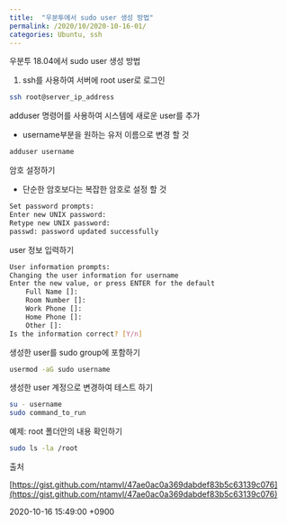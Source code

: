 ```yaml
---
title:  "우분투에서 sudo user 생성 방법"
permalink: /2020/10/2020-10-16-01/
categories: Ubuntu, ssh
---
```

우분투 18.04에서 sudo user 생성 방법

1. ssh를 사용하여 서버에 root user로 로그인 

```bash
ssh root@server_ip_address

```

adduser 명령어를 사용하여 시스템에 새로운 user를 추가

- username부분을 원하는 유저 이름으로 변경 할 것

```bash
adduser username

```

암호 설정하기

- 단순한 암호보다는 복잡한 암호로 설정 할 것

```bash
Set password prompts:
Enter new UNIX password:
Retype new UNIX password:
passwd: password updated successfully

```

user 정보 입력하기

```bash
User information prompts:
Changing the user information for username
Enter the new value, or press ENTER for the default
    Full Name []:
    Room Number []:
    Work Phone []:
    Home Phone []:
    Other []:
Is the information correct? [Y/n]

```

생성한 user를 sudo group에 포함하기

```bash
usermod -aG sudo username

```

생성한 user 계정으로 변경하여 테스트 하기

```bash
su - username
sudo command_to_run

```

예제: root 폴더안의 내용 확인하기

```bash
sudo ls -la /root

```
출처 

[https://gist.github.com/ntamvl/47ae0ac0a369dabdef83b5c63139c076](https://gist.github.com/ntamvl/47ae0ac0a369dabdef83b5c63139c076)

2020-10-16 15:49:00 +0900
